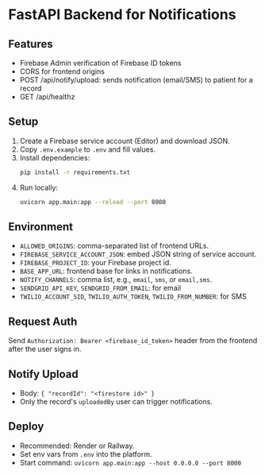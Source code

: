 # FastAPI Backend for Notifications

## Features
- Firebase Admin verification of Firebase ID tokens
- CORS for frontend origins
- POST /api/notify/upload: sends notification (email/SMS) to patient for a record
- GET /api/healthz

## Setup
1. Create a Firebase service account (Editor) and download JSON.
2. Copy `.env.example` to `.env` and fill values.
3. Install dependencies:
   ```bash
   pip install -r requirements.txt
   ```
4. Run locally:
   ```bash
   uvicorn app.main:app --reload --port 8000
   ```

## Environment
- `ALLOWED_ORIGINS`: comma-separated list of frontend URLs.
- `FIREBASE_SERVICE_ACCOUNT_JSON`: embed JSON string of service account.
- `FIREBASE_PROJECT_ID`: your Firebase project id.
- `BASE_APP_URL`: frontend base for links in notifications.
- `NOTIFY_CHANNELS`: comma list, e.g., `email`, `sms`, or `email,sms`.
- `SENDGRID_API_KEY`, `SENDGRID_FROM_EMAIL`: for email
- `TWILIO_ACCOUNT_SID`, `TWILIO_AUTH_TOKEN`, `TWILIO_FROM_NUMBER`: for SMS

## Request Auth
Send `Authorization: Bearer <firebase_id_token>` header from the frontend after the user signs in.

## Notify Upload
- Body: `{ "recordId": "<firestore id>" }`
- Only the record's `uploadedBy` user can trigger notifications.

## Deploy
- Recommended: Render or Railway.
- Set env vars from `.env` into the platform.
- Start command: `uvicorn app.main:app --host 0.0.0.0 --port 8000`
